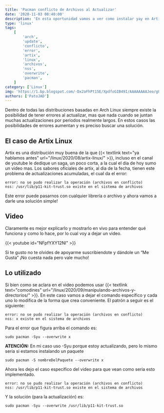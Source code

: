 ```yaml
---
title: 'Pacman conflicto de Archivos al Actualizar'
date: '2020-11-03 08:40:00'
description: 'En esta oportunidad vamos a ver como instalar yay en Artix linux'
type: 'linux'
tags:
    [
        'arch',
        'update',
        'conflicto',
        'error',
        'artix',
        'linux',
        'archivos',
        'nss',
        'overwrite',
        'pacman',
    ]
category: ['Linux']
img: 'https://1.bp.blogspot.com/-Dx2aFhPt15E/XpdfoGIB49I/AAAAAAAAJeo/gPrQbF9IOjEPK8jAYiO-_JeuEM6OZvg8ACPcBGAsYHg/s1600/Error%2Bal%2Bconfirmar%2Bla%2Btransacci%25C3%25B3n.png'
authors: ['PatoJAD']
---
```


Dentro de todas las distribuciones basadas en Arch Linux siempre existe la posibilidad de tener errores al actualizar, mas que nada cuando se juntan muchas actualizaciones por periodos realmente largos. En estos casos las posibilidades de errores aumentan y es preciso buscar una solución.

## El caso de Artix Linux

Artix es una distribución muy buena de la que {{< textlink text="ya hablamos antes" url="/linux/2020/08/artix-linux/" >}}, incluso en el canal de youtube le dedique un saga, un poco corta, a la cual el dia de hoy sumo un video mas. Los sabores oficiales de artix, al dia de la fecha, tienen este problema de actualizaciones acumuladas, el cual da el error:

    error: no se pudo realizar la operación (archivos en conflicto)
    nss: /usr/lib/p11-kit-trust.so existe en el sistema de archivos

Este error puede pasarnos con cualquier librería o archivo y ahora vamos a darle una solución simple!

## Video

Claramente es mejor explicarlo y mostrarlo en vivo para entender qué funciona y como lo hace, por lo cual voy a dejar un video.

{{< youtube id="NFpfYXY12NI" >}}

Si te gusto no te olvides de apoyarme suscribiendote y dándole un “Me Gusta” ¡No cuesta nada pero vale mucho!

## Lo utilizado

Si bien como se aclara en el video podemos usar {{< textlink text="comodines" url="/linux/2020/09/manipulando-archivos-y-directorios/" >}}. En este caso vamos a dejar el comando específico y cada uno lo modifica de la forma que crea conveniente. El patrón a seguir es el siguiente:

    error: no se pudo realizar la operación (archivos en conflicto)
    nss: x existe en el sistema de archivos

Para el error que figura arriba el comando es:

    sudo pacman -Syu --overwrite x

**ATENCIÓN:** En mi caso uso -Syu porque estoy actualizando, pero lo mismo seria si estamos instalando un paquete

    sudo pacman -S nombreDelPaquete --overwrite x

Ahora les dejo el caso específico del video para que vean como seria esto implementado.

    error: no se pudo realizar la operación (archivos en conflicto)
    nss: /usr/lib/p11-kit-trust.so existe en el sistema de archivos

Y la solución (para la actualización) es:

    sudo pacman -Syu --overwrite /usr/lib/p11-kit-trust.so
